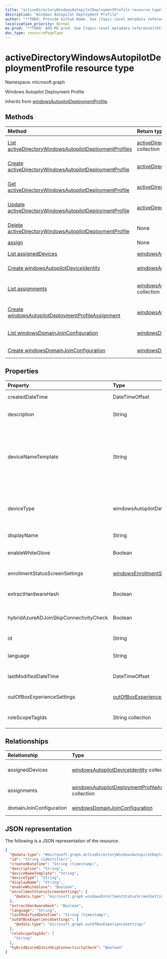 ```yaml
---
title: "activeDirectoryWindowsAutopilotDeploymentProfile resource type"
description: "Windows Autopilot Deployment Profile"
author: "**TODO: Provide Github Name. See [topic-level metadata reference](https://msgo.azurewebsites.net/add/document/guidelines/metadata.html#topic-level-metadata)**"
localization_priority: Normal
ms.prod: "**TODO: Add MS prod. See [topic-level metadata reference](https://msgo.azurewebsites.net/add/document/guidelines/metadata.html#topic-level-metadata)**"
doc_type: resourcePageType
---
```


# activeDirectoryWindowsAutopilotDeploymentProfile resource type

Namespace: microsoft.graph



Windows Autopilot Deployment Profile


Inherits from [windowsAutopilotDeploymentProfile](../resources/windowsautopilotdeploymentprofile.md).

## Methods
|Method|Return type|Description|
|:---|:---|:---|
|[List activeDirectoryWindowsAutopilotDeploymentProfiles](../api/activedirectorywindowsautopilotdeploymentprofile-list.md)|[activeDirectoryWindowsAutopilotDeploymentProfile](../resources/activedirectorywindowsautopilotdeploymentprofile.md) collection|Get a list of the [activeDirectoryWindowsAutopilotDeploymentProfile](../resources/activedirectorywindowsautopilotdeploymentprofile.md) objects and their properties.|
|[Create activeDirectoryWindowsAutopilotDeploymentProfile](../api/activedirectorywindowsautopilotdeploymentprofile-create.md)|[activeDirectoryWindowsAutopilotDeploymentProfile](../resources/activedirectorywindowsautopilotdeploymentprofile.md)|Create a new [activeDirectoryWindowsAutopilotDeploymentProfile](../resources/activedirectorywindowsautopilotdeploymentprofile.md) object.|
|[Get activeDirectoryWindowsAutopilotDeploymentProfile](../api/activedirectorywindowsautopilotdeploymentprofile-get.md)|[activeDirectoryWindowsAutopilotDeploymentProfile](../resources/activedirectorywindowsautopilotdeploymentprofile.md)|Read the properties and relationships of an [activeDirectoryWindowsAutopilotDeploymentProfile](../resources/activedirectorywindowsautopilotdeploymentprofile.md) object.|
|[Update activeDirectoryWindowsAutopilotDeploymentProfile](../api/activedirectorywindowsautopilotdeploymentprofile-update.md)|[activeDirectoryWindowsAutopilotDeploymentProfile](../resources/activedirectorywindowsautopilotdeploymentprofile.md)|Update the properties of an [activeDirectoryWindowsAutopilotDeploymentProfile](../resources/activedirectorywindowsautopilotdeploymentprofile.md) object.|
|[Delete activeDirectoryWindowsAutopilotDeploymentProfile](../api/activedirectorywindowsautopilotdeploymentprofile-delete.md)|None|Deletes an [activeDirectoryWindowsAutopilotDeploymentProfile](../resources/activedirectorywindowsautopilotdeploymentprofile.md) object.|
|[assign](../api/activedirectorywindowsautopilotdeploymentprofile-assign.md)|None|**TODO: Add Description**|
|[List assignedDevices](../api/activedirectorywindowsautopilotdeploymentprofile-list-assigneddevices.md)|[windowsAutopilotDeviceIdentity](../resources/windowsautopilotdeviceidentity.md) collection|Get the windowsAutopilotDeviceIdentity resources from the assignedDevices navigation property.|
|[Create windowsAutopilotDeviceIdentity](../api/activedirectorywindowsautopilotdeploymentprofile-post-assigneddevices.md)|[windowsAutopilotDeviceIdentity](../resources/windowsautopilotdeviceidentity.md)|Create a new windowsAutopilotDeviceIdentity object.|
|[List assignments](../api/activedirectorywindowsautopilotdeploymentprofile-list-assignments.md)|[windowsAutopilotDeploymentProfileAssignment](../resources/windowsautopilotdeploymentprofileassignment.md) collection|Get the windowsAutopilotDeploymentProfileAssignment resources from the assignments navigation property.|
|[Create windowsAutopilotDeploymentProfileAssignment](../api/activedirectorywindowsautopilotdeploymentprofile-post-assignments.md)|[windowsAutopilotDeploymentProfileAssignment](../resources/windowsautopilotdeploymentprofileassignment.md)|Create a new windowsAutopilotDeploymentProfileAssignment object.|
|[List windowsDomainJoinConfiguration](../api/activedirectorywindowsautopilotdeploymentprofile-list-domainjoinconfiguration.md)|[windowsDomainJoinConfiguration](../resources/windowsdomainjoinconfiguration.md) collection|Get the windowsDomainJoinConfiguration resources from the domainJoinConfiguration navigation property.|
|[Create windowsDomainJoinConfiguration](../api/activedirectorywindowsautopilotdeploymentprofile-post-domainjoinconfiguration.md)|[windowsDomainJoinConfiguration](../resources/windowsdomainjoinconfiguration.md)|Create a new windowsDomainJoinConfiguration object.|

## Properties
|Property|Type|Description|
|:---|:---|:---|
|createdDateTime|DateTimeOffset|Profile creation time Inherited from [windowsAutopilotDeploymentProfile](../resources/windowsautopilotdeploymentprofile.md)|
|description|String|Description of the profile Inherited from [windowsAutopilotDeploymentProfile](../resources/windowsautopilotdeploymentprofile.md)|
|deviceNameTemplate|String|The template used to name the AutoPilot Device. This can be a custom text and can also contain either the serial number of the device, or a randomly generated number. The total length of the text generated by the template can be no more than 15 characters. Inherited from [windowsAutopilotDeploymentProfile](../resources/windowsautopilotdeploymentprofile.md)|
|deviceType|windowsAutopilotDeviceType|The AutoPilot device type that this profile is applicable to. Inherited from [windowsAutopilotDeploymentProfile](../resources/windowsautopilotdeploymentprofile.md). Possible values are: `windowsPc`, `surfaceHub2`, `holoLens`.|
|displayName|String|Name of the profile Inherited from [windowsAutopilotDeploymentProfile](../resources/windowsautopilotdeploymentprofile.md)|
|enableWhiteGlove|Boolean|Enable Autopilot White Glove for the profile. Inherited from [windowsAutopilotDeploymentProfile](../resources/windowsautopilotdeploymentprofile.md)|
|enrollmentStatusScreenSettings|[windowsEnrollmentStatusScreenSettings](../resources/windowsenrollmentstatusscreensettings.md)|Enrollment status screen setting Inherited from [windowsAutopilotDeploymentProfile](../resources/windowsautopilotdeploymentprofile.md)|
|extractHardwareHash|Boolean|HardwareHash Extraction for the profile Inherited from [windowsAutopilotDeploymentProfile](../resources/windowsautopilotdeploymentprofile.md)|
|hybridAzureADJoinSkipConnectivityCheck|Boolean|The Autopilot Hybrid Azure AD join flow will continue even if it does not establish domain controller connectivity during OOBE.|
|id|String|**TODO: Add Description** Inherited from [entity](../resources/entity.md)|
|language|String|Language configured on the device Inherited from [windowsAutopilotDeploymentProfile](../resources/windowsautopilotdeploymentprofile.md)|
|lastModifiedDateTime|DateTimeOffset|Profile last modified time Inherited from [windowsAutopilotDeploymentProfile](../resources/windowsautopilotdeploymentprofile.md)|
|outOfBoxExperienceSettings|[outOfBoxExperienceSettings](../resources/outofboxexperiencesettings.md)|Out of box experience setting Inherited from [windowsAutopilotDeploymentProfile](../resources/windowsautopilotdeploymentprofile.md)|
|roleScopeTagIds|String collection|Scope tags for the profile. Inherited from [windowsAutopilotDeploymentProfile](../resources/windowsautopilotdeploymentprofile.md)|

## Relationships
|Relationship|Type|Description|
|:---|:---|:---|
|assignedDevices|[windowsAutopilotDeviceIdentity](../resources/windowsautopilotdeviceidentity.md) collection|The list of assigned devices for the profile. Inherited from [windowsAutopilotDeploymentProfile](../resources/windowsautopilotdeploymentprofile.md)|
|assignments|[windowsAutopilotDeploymentProfileAssignment](../resources/windowsautopilotdeploymentprofileassignment.md) collection|The list of group assignments for the profile. Inherited from [windowsAutopilotDeploymentProfile](../resources/windowsautopilotdeploymentprofile.md)|
|domainJoinConfiguration|[windowsDomainJoinConfiguration](../resources/windowsdomainjoinconfiguration.md)|Configuration to join Active Directory domain|

## JSON representation
The following is a JSON representation of the resource.
<!-- {
  "blockType": "resource",
  "keyProperty": "id",
  "@odata.type": "microsoft.graph.activeDirectoryWindowsAutopilotDeploymentProfile",
  "baseType": "microsoft.graph.windowsAutopilotDeploymentProfile",
  "openType": false
}
-->
``` json
{
  "@odata.type": "#microsoft.graph.activeDirectoryWindowsAutopilotDeploymentProfile",
  "id": "String (identifier)",
  "createdDateTime": "String (timestamp)",
  "description": "String",
  "deviceNameTemplate": "String",
  "deviceType": "String",
  "displayName": "String",
  "enableWhiteGlove": "Boolean",
  "enrollmentStatusScreenSettings": {
    "@odata.type": "microsoft.graph.windowsEnrollmentStatusScreenSettings"
  },
  "extractHardwareHash": "Boolean",
  "language": "String",
  "lastModifiedDateTime": "String (timestamp)",
  "outOfBoxExperienceSettings": {
    "@odata.type": "microsoft.graph.outOfBoxExperienceSettings"
  },
  "roleScopeTagIds": [
    "String"
  ],
  "hybridAzureADJoinSkipConnectivityCheck": "Boolean"
}
```

